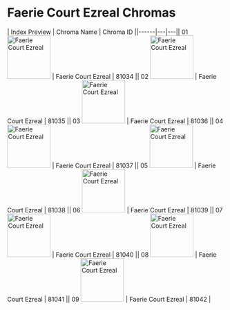 # Faerie Court Ezreal Chromas

| Index  Preview | Chroma Name | Chroma ID ||------|---|---|| 01  <img src='https://raw.communitydragon.org/latest/plugins/rcp-be-lol-game-data/global/default/v1/champion-chroma-images/81/81034.png' alt='Faerie Court Ezreal' width='100'> | Faerie Court Ezreal | 81034 || 02  <img src='https://raw.communitydragon.org/latest/plugins/rcp-be-lol-game-data/global/default/v1/champion-chroma-images/81/81035.png' alt='Faerie Court Ezreal' width='100'> | Faerie Court Ezreal | 81035 || 03  <img src='https://raw.communitydragon.org/latest/plugins/rcp-be-lol-game-data/global/default/v1/champion-chroma-images/81/81036.png' alt='Faerie Court Ezreal' width='100'> | Faerie Court Ezreal | 81036 || 04  <img src='https://raw.communitydragon.org/latest/plugins/rcp-be-lol-game-data/global/default/v1/champion-chroma-images/81/81037.png' alt='Faerie Court Ezreal' width='100'> | Faerie Court Ezreal | 81037 || 05  <img src='https://raw.communitydragon.org/latest/plugins/rcp-be-lol-game-data/global/default/v1/champion-chroma-images/81/81038.png' alt='Faerie Court Ezreal' width='100'> | Faerie Court Ezreal | 81038 || 06  <img src='https://raw.communitydragon.org/latest/plugins/rcp-be-lol-game-data/global/default/v1/champion-chroma-images/81/81039.png' alt='Faerie Court Ezreal' width='100'> | Faerie Court Ezreal | 81039 || 07  <img src='https://raw.communitydragon.org/latest/plugins/rcp-be-lol-game-data/global/default/v1/champion-chroma-images/81/81040.png' alt='Faerie Court Ezreal' width='100'> | Faerie Court Ezreal | 81040 || 08  <img src='https://raw.communitydragon.org/latest/plugins/rcp-be-lol-game-data/global/default/v1/champion-chroma-images/81/81041.png' alt='Faerie Court Ezreal' width='100'> | Faerie Court Ezreal | 81041 || 09  <img src='https://raw.communitydragon.org/latest/plugins/rcp-be-lol-game-data/global/default/v1/champion-chroma-images/81/81042.png' alt='Faerie Court Ezreal' width='100'> | Faerie Court Ezreal | 81042 |